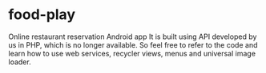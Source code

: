 # food-play
Online restaurant reservation Android app
It is built using API developed by us in PHP, which is no longer available. So feel free to refer to the code
and learn how to use web services, recycler views, menus and universal image loader.
